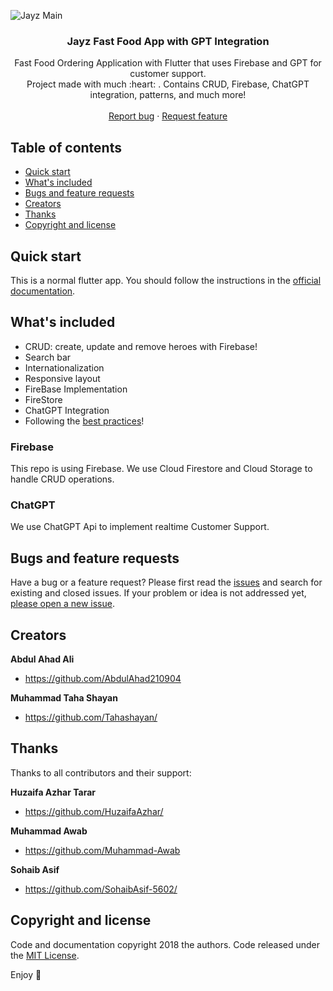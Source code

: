 ![Jayz Main](https://github.com/technocrats-portfolio/Jayz_App/assets/149525727/132c1d77-025c-41cd-85be-33612b4faaa3)
<p align="center">
  <h3 align="center">Jayz Fast Food App with GPT Integration</h3>
  <p align="center">
    Fast Food Ordering Application with Flutter that uses Firebase and GPT for customer support.
    <br>
    Project made with much  :heart: . Contains CRUD, Firebase, ChatGPT integration, patterns, and much more!
    <br>
    <br>
    <a href="https://github.com/AbdulAhad210904/Jayz_App/issues/new">Report bug</a>
    ·
    <a href="https://github.com/AbdulAhad210904/Jayz_App/issues/new">Request feature</a>
  </p>
</p>

## Table of contents

- [Quick start](#quick-start)
- [What's included](#whats-included)
- [Bugs and feature requests](#bugs-and-feature-requests)
- [Creators](#creators)
- [Thanks](#thanks)
- [Copyright and license](#copyright-and-license)

## Quick start

This is a normal flutter app. You should follow the instructions in the [official documentation](https://flutter.io/docs/get-started/install).

## What's included

* CRUD: create, update and remove heroes with Firebase!
* Search bar
* Internationalization 
* Responsive layout
* FireBase Implementation
* FireStore
* ChatGPT Integration
* Following the [best practices](https://angular.io/guide/styleguide)!

### Firebase

This repo is using Firebase. We use Cloud Firestore and Cloud Storage to handle CRUD operations.

### ChatGPT

We use ChatGPT Api to implement realtime Customer Support.

## Bugs and feature requests

Have a bug or a feature request? Please first read the [issues](https://github.com/AbdulAhad210904/Jayz_App/issues/) and search for existing and closed issues. If your problem or idea is not addressed yet, [please open a new issue](https://github.com/AbdulAhad210904/Jayz_App/issues/new).

## Creators

**Abdul Ahad Ali**

- <https://github.com/AbdulAhad210904>

**Muhammad Taha Shayan**

- <https://github.com/Tahashayan/>

## Thanks

Thanks to all contributors and their support:

**Huzaifa Azhar Tarar**

- <https://github.com/HuzaifaAzhar/>

**Muhammad Awab**
  
- <https://github.com/Muhammad-Awab>

**Sohaib Asif**
  
- <https://github.com/SohaibAsif-5602/>

## Copyright and license

Code and documentation copyright 2018 the authors. Code released under the [MIT License](https://github.com/Ismaestro/flutter-example-app/blob/master/LICENSE).

Enjoy :metal:
